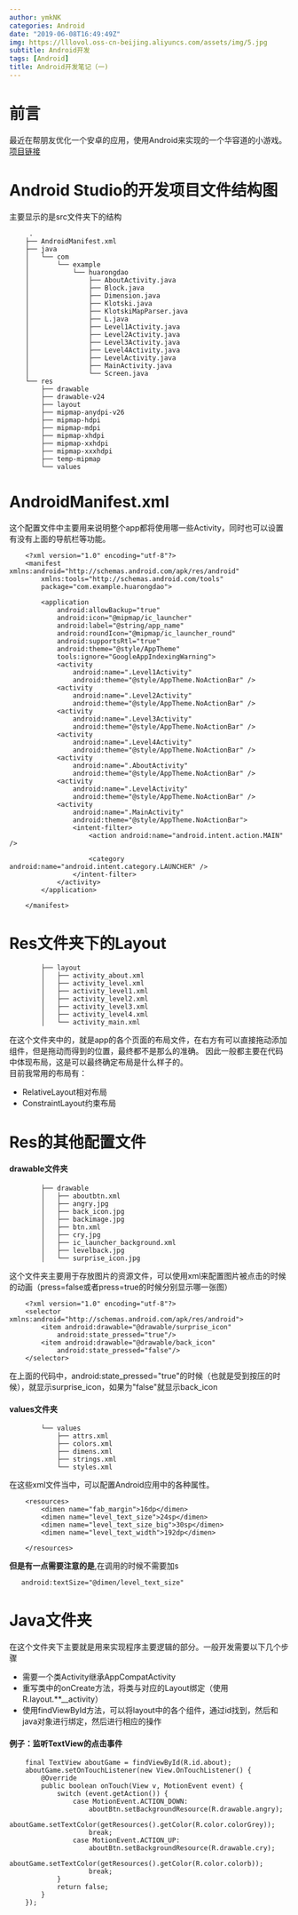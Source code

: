 ```yaml
---
author: ymkNK
categories: Android
date: "2019-06-08T16:49:49Z"
img: https://lllovol.oss-cn-beijing.aliyuncs.com/assets/img/5.jpg
subtitle: Android开发
tags: [Android]
title: Android开发笔记（一)
---
```

# 前言
最近在帮朋友优化一个安卓的应用，使用Android来实现的一个华容道的小游戏。 [项目链接](https://github.com/MikarLittle/HuaRongDao)

# Android Studio的开发项目文件结构图

主要显示的是src文件夹下的结构

		 .
		├── AndroidManifest.xml 
		├── java
		│   └── com
		│       └── example
		│           └── huarongdao
		│               ├── AboutActivity.java
		│               ├── Block.java
		│               ├── Dimension.java
		│               ├── Klotski.java
		│               ├── KlotskiMapParser.java
		│               ├── L.java
		│               ├── Level1Activity.java
		│               ├── Level2Activity.java
		│               ├── Level3Activity.java
		│               ├── Level4Activity.java
		│               ├── LevelActivity.java
		│               ├── MainActivity.java
		│               └── Screen.java
		└── res
		    ├── drawable
		    ├── drawable-v24
		    ├── layout
		    ├── mipmap-anydpi-v26
		    ├── mipmap-hdpi
		    ├── mipmap-mdpi
		    ├── mipmap-xhdpi
		    ├── mipmap-xxhdpi
		    ├── mipmap-xxxhdpi
		    ├── temp-mipmap
		    └── values


# AndroidManifest.xml
这个配置文件中主要用来说明整个app都将使用哪一些Activity，同时也可以设置有没有上面的导航栏等功能。


		<?xml version="1.0" encoding="utf-8"?>
		<manifest xmlns:android="http://schemas.android.com/apk/res/android"
		    xmlns:tools="http://schemas.android.com/tools"
		    package="com.example.huarongdao">

		    <application
		        android:allowBackup="true"
		        android:icon="@mipmap/ic_launcher"
		        android:label="@string/app_name"
		        android:roundIcon="@mipmap/ic_launcher_round"
		        android:supportsRtl="true"
		        android:theme="@style/AppTheme"
		        tools:ignore="GoogleAppIndexingWarning">
		        <activity
		            android:name=".Level1Activity"
		            android:theme="@style/AppTheme.NoActionBar" />
		        <activity
		            android:name=".Level2Activity"
		            android:theme="@style/AppTheme.NoActionBar" />
		        <activity
		            android:name=".Level3Activity"
		            android:theme="@style/AppTheme.NoActionBar" />
		        <activity
		            android:name=".Level4Activity"
		            android:theme="@style/AppTheme.NoActionBar" />
		        <activity
		            android:name=".AboutActivity"
		            android:theme="@style/AppTheme.NoActionBar" />
		        <activity
		            android:name=".LevelActivity"
		            android:theme="@style/AppTheme.NoActionBar" />
		        <activity
		            android:name=".MainActivity"
		            android:theme="@style/AppTheme.NoActionBar">
		            <intent-filter>
		                <action android:name="android.intent.action.MAIN" />

		                <category android:name="android.intent.category.LAUNCHER" />
		            </intent-filter>
		        </activity>
		    </application>

		</manifest>

# Res文件夹下的Layout

		    ├── layout
		    │   ├── activity_about.xml
		    │   ├── activity_level.xml
		    │   ├── activity_level1.xml
		    │   ├── activity_level2.xml
		    │   ├── activity_level3.xml
		    │   ├── activity_level4.xml
		    │   └── activity_main.xml

在这个文件夹中的，就是app的各个页面的布局文件，在右方有可以直接拖动添加组件，但是拖动而得到的位置，最终都不是那么的准确。
因此一般都主要在代码中体现布局，这是可以最终确定布局是什么样子的。  
目前我常用的布局有：
- RelativeLayout相对布局
- ConstraintLayout约束布局

# Res的其他配置文件

#### drawable文件夹

		    ├── drawable
		    │   ├── aboutbtn.xml
		    │   ├── angry.jpg
		    │   ├── back_icon.jpg
		    │   ├── backimage.jpg
		    │   ├── btn.xml
		    │   ├── cry.jpg
		    │   ├── ic_launcher_background.xml
		    │   ├── levelback.jpg
		    │   └── surprise_icon.jpg

这个文件夹主要用于存放图片的资源文件，可以使用xml来配置图片被点击的时候的动画（press=false或者press=true的时候分别显示哪一张图）

		<?xml version="1.0" encoding="utf-8"?>
		<selector xmlns:android="http://schemas.android.com/apk/res/android">
		    <item android:drawable="@drawable/surprise_icon"
		        android:state_pressed="true"/>
		    <item android:drawable="@drawable/back_icon"
		        android:state_pressed="false"/>
		</selector>

在上面的代码中，android:state_pressed="true"的时候（也就是受到按压的时候），就显示surprise_icon，如果为"false"就显示back_icon

#### values文件夹

		    └── values
		        ├── attrs.xml
		        ├── colors.xml
		        ├── dimens.xml
		        ├── strings.xml
		        └── styles.xml


在这些xml文件当中，可以配置Android应用中的各种属性。

		<resources>
		    <dimen name="fab_margin">16dp</dimen>
		    <dimen name="level_text_size">24sp</dimen>
		    <dimen name="level_text_size_big">30sp</dimen>
		    <dimen name="level_text_width">192dp</dimen>

		</resources>

**但是有一点需要注意的是**,在调用的时候不需要加s

       android:textSize="@dimen/level_text_size"

# Java文件夹
在这个文件夹下主要就是用来实现程序主要逻辑的部分。一般开发需要以下几个步骤
- 需要一个类Activity继承AppCompatActivity
- 重写类中的onCreate方法，将类与对应的Layout绑定（使用R.layout.\*\*__activity）
- 使用findViewById方法，可以将layout中的各个组件，通过id找到，然后和java对象进行绑定，然后进行相应的操作

#### 例子：监听TextView的点击事件

	   	final TextView aboutGame = findViewById(R.id.about);
        aboutGame.setOnTouchListener(new View.OnTouchListener() {
            @Override
            public boolean onTouch(View v, MotionEvent event) {
                switch (event.getAction()) {
                    case MotionEvent.ACTION_DOWN:
                        aboutBtn.setBackgroundResource(R.drawable.angry);
                        aboutGame.setTextColor(getResources().getColor(R.color.colorGrey));
                        break;
                    case MotionEvent.ACTION_UP:
                        aboutBtn.setBackgroundResource(R.drawable.cry);
                        aboutGame.setTextColor(getResources().getColor(R.color.colorb));
                        break;
                }
                return false;
            }
        });
